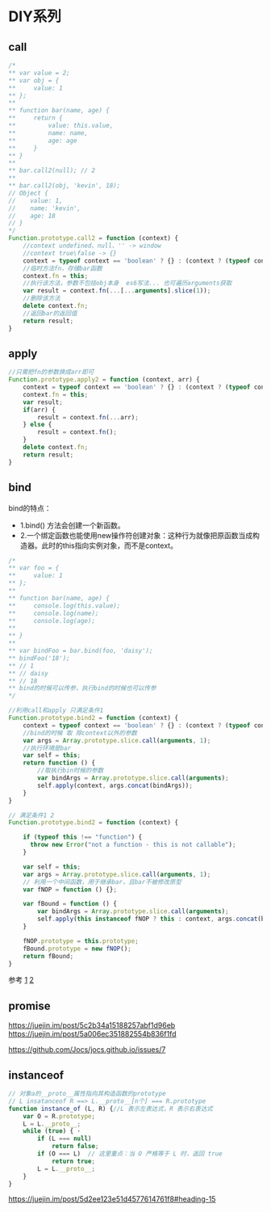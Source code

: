 # DIY系列

## call 

```js
/*
** var value = 2;
** var obj = {
**     value: 1
** };
** 
** function bar(name, age) {
**     return {
**         value: this.value,
**         name: name,
**         age: age
**     }
** }
** 
** bar.call2(null); // 2
** 
** bar.call2(obj, 'kevin', 18);
// Object {
//    value: 1,
//    name: 'kevin',
//    age: 18
// }
*/
Function.prototype.call2 = function (context) {
    //context undefined、null、'' -> window
    //context true\false -> {}
    context = typeof context == 'boolean' ? {} : (context ? (typeof context == 'object' ? context : {}) : window);
    //临时方法fn，存储bar函数
    context.fn = this;
    //执行该方法，参数不包括obj本身  es6写法... 也可遍历arguments获取
    var result = context.fn(...[...arguments].slice(1));
    //删除该方法
    delete context.fn;
    //返回bar的返回值
    return result;
}
```

## apply 
```js
//只需把fn的参数换成arr即可
Function.prototype.apply2 = function (context, arr) {
    context = typeof context == 'boolean' ? {} : (context ? (typeof context == 'object' ? context : {}) : window);
    context.fn = this;
    var result;
    if(arr) {
        result = context.fn(...arr);
    } else {
        result = context.fn();
    }
    delete context.fn;
    return result;
}
```

## bind
bind的特点：
- 1.bind() 方法会创建一个新函数。
- 2.一个绑定函数也能使用new操作符创建对象：这种行为就像把原函数当成构造器。此时的this指向实例对象，而不是context。
```js
/*
** var foo = {
**     value: 1
** };
** 
** function bar(name, age) {
**     console.log(this.value);
**     console.log(name);
**     console.log(age);
** 
** }
** 
** var bindFoo = bar.bind(foo, 'daisy');
** bindFoo('18');
** // 1
** // daisy
** // 18
** bind的时候可以传参，执行bind的时候也可以传参
*/

//利用call和apply 只满足条件1
Function.prototype.bind2 = function (context) {
    context = typeof context == 'boolean' ? {} : (context ? (typeof context == 'object' ? context : {}) : window);
    //bind的时候 取 除context以外的参数
    var args = Array.prototype.slice.call(arguments, 1);
    //执行环境是bar
    var self = this;
    return function () {
        //取执行bin时候的参数
        var bindArgs = Array.prototype.slice.call(arguments);
        self.apply(context, args.concat(bindArgs));
    }
}
```
```js
// 满足条件1 2 
Function.prototype.bind2 = function (context) {

    if (typeof this !== "function") {
      throw new Error("not a function - this is not callable");
    }

    var self = this;
    var args = Array.prototype.slice.call(arguments, 1);
    // 利用一个中间函数，用于继承bar，且bar不被修改原型
    var fNOP = function () {};

    var fBound = function () {
        var bindArgs = Array.prototype.slice.call(arguments);
        self.apply(this instanceof fNOP ? this : context, args.concat(bindArgs));
    }

    fNOP.prototype = this.prototype;
    fBound.prototype = new fNOP();
    return fBound;
}
```

参考
[1](https://juejin.im/post/59e365856fb9a0450808b046)
[2](https://jothy1023.github.io/2016/10/16/js-bind-es5-es6/)

## promise

https://juejin.im/post/5c2b34a15188257abf1d96eb
https://juejin.im/post/5a006ec351882554b836f1fd

https://github.com/Jocs/jocs.github.io/issues/7

## instanceof

```js
// 对象a的__proto__属性指向其构造函数的prototype
// L insatanceof R ==> L.__proto__[n个] === R.prototype
function instance_of (L, R) {//L 表示左表达式，R 表示右表达式
    var O = R.prototype;
    L = L.__proto__;
    while (true) { ·
        if (L === null) 
            return false; 
        if (O === L)  // 这里重点：当 O 严格等于 L 时，返回 true 
            return true; 
        L = L.__proto__; 
    } 
}
```

https://juejin.im/post/5d2ee123e51d4577614761f8#heading-15
